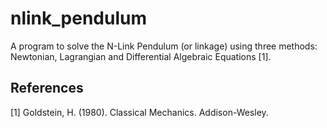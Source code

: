 # nlink_pendulum
A program to solve the N-Link Pendulum (or linkage) using three methods: Newtonian, Lagrangian and Differential Algebraic Equations [1].

## References
<a id="1">[1]</a> 
Goldstein, H. (1980). Classical Mechanics. 
Addison-Wesley.
